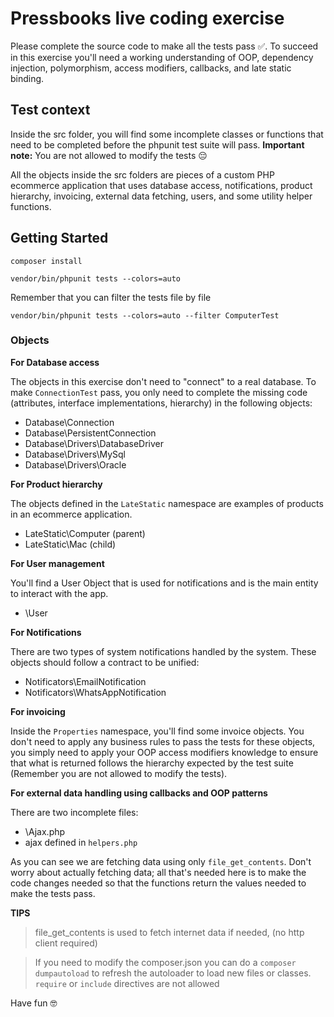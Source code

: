 # Pressbooks live coding exercise

Please complete the source code to make all the tests pass ✅. To succeed in this exercise you'll need a working understanding of OOP, dependency injection, polymorphism, access modifiers, callbacks, and late static binding.

## Test context

Inside the src folder, you will find some incomplete classes or functions that need to be completed before the phpunit test suite will pass. **Important note:** You are not allowed to modify the tests 😔

All the objects inside the src folders are pieces of a custom PHP ecommerce application that uses database access, notifications, product hierarchy, invoicing, external data fetching, users, and some utility helper functions.

## Getting Started

`composer install`

`vendor/bin/phpunit tests --colors=auto`

Remember that you can filter the tests file by file

`vendor/bin/phpunit tests --colors=auto --filter ComputerTest`

### Objects

**For Database access**

The objects in this exercise don't need to "connect" to a real database. To make `ConnectionTest` pass, you only need to complete the missing code (attributes, interface implementations, hierarchy) in the following objects: 

* Database\Connection
* Database\PersistentConnection
* Database\Drivers\DatabaseDriver
* Database\Drivers\MySql
* Database\Drivers\Oracle

**For Product hierarchy**

The objects defined in the `LateStatic` namespace are examples of products in an ecommerce application.

* LateStatic\Computer (parent)
* LateStatic\Mac (child)

**For User management**

You'll find a User Object that is used for notifications and is the main entity to interact with the app.

* \User

**For Notifications**

There are two types of system notifications handled by the system. These objects should follow a contract to be unified:

* Notificators\EmailNotification
* Notificators\WhatsAppNotification

**For invoicing**

Inside the `Properties` namespace, you'll find some invoice objects. You don't need to apply any business rules to pass the tests for these objects, you simply need to apply your OOP access modifiers knowledge to ensure that what is returned follows the hierarchy expected by the test suite (Remember you are not allowed to modify the tests).

**For external data handling using callbacks and OOP patterns**

There are two incomplete files:

* \Ajax.php
* ajax defined in `helpers.php`

As you can see we are fetching data using only `file_get_contents`. Don't worry about actually fetching data; all that's needed here is to make the code changes needed so that the functions return the values needed to make the tests pass.

**TIPS**
> file_get_contents is used to fetch internet data if needed, (no http client required)

> If you need to modify the composer.json you can do a `composer dumpautoload` to refresh the autoloader to load new files or classes. `require` or `include` directives are not allowed

Have fun 🤓
